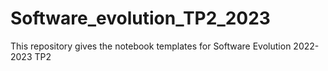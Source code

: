 # Software_evolution_TP2_2023

This repository gives the notebook templates for Software Evolution 2022-2023 TP2
